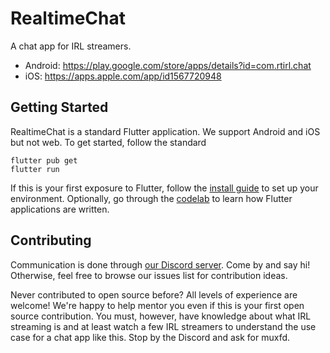 # RealtimeChat

A chat app for IRL streamers.

- Android: https://play.google.com/store/apps/details?id=com.rtirl.chat
- iOS: https://apps.apple.com/app/id1567720948

## Getting Started

RealtimeChat is a standard Flutter application. We support Android and iOS but not web. To get started, follow the standard

```
flutter pub get
flutter run
```

If this is your first exposure to Flutter, follow the [install guide](https://flutter.dev/docs/get-started/install) to set up your environment. Optionally, go through the [codelab](https://flutter.dev/docs/get-started/codelab) to learn how Flutter applications are written.

## Contributing

Communication is done through [our Discord server](https://discord.gg/UKHJMQs74u). Come by and say hi! Otherwise, feel free to browse our issues list for contribution ideas.

Never contributed to open source before? All levels of experience are welcome! We're happy to help mentor you even if this is your first open source contribution. You must, however, have knowledge about what IRL streaming is and at least watch a few IRL streamers to understand the use case for a chat app like this. Stop by the Discord and ask for muxfd.
